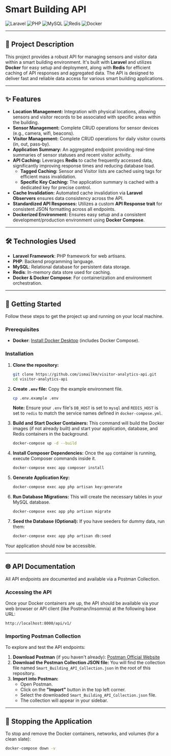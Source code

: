 # Smart Building API

![Laravel](https://img.shields.io/badge/Laravel-FF2D20?style=for-the-badge&logo=laravel&logoColor=white)
![PHP](https://img.shields.io/badge/PHP-777BB4?style=for-the-badge&logo=php&logoColor=white)
![MySQL](https://img.shields.io/badge/MySQL-005C84?style=for-the-badge&logo=mysql&logoColor=white)
![Redis](https://img.shields.io/badge/redis-%23DD0031.svg?style=for-the-badge&logo=redis&logoColor=white)
![Docker](https://img.shields.io/badge/Docker-2496ED?style=for-the-badge&logo=docker&logoColor=white)

---

## 📝 Project Description

This project provides a robust API for managing sensors and visitor data within a smart building environment. It's built with **Laravel** and utilizes **Docker** for easy setup and deployment, along with **Redis** for efficient caching of API responses and aggregated data. The API is designed to deliver fast and reliable data access for various smart building applications.

---

## ✨ Features

* **Location Management:** Integration with physical locations, allowing sensors and visitor records to be associated with specific areas within the building.
* **Sensor Management:** Complete CRUD operations for sensor devices (e.g., camera, wifi, beacons).
* **Visitor Management:** Complete CRUD operations for daily visitor counts (in, out, pass-by).
* **Application Summary:** An aggregated endpoint providing real-time summaries of sensor statuses and recent visitor activity.
* **API Caching:** Leverages **Redis** to cache frequently accessed data, significantly improving response times and reducing database load.
    * **Tagged Caching:** Sensor and Visitor lists are cached using tags for efficient mass invalidation.
    * **Specific Key Caching:** The application summary is cached with a dedicated key for precise control.
* **Cache Invalidation:** Automated cache invalidation via **Laravel Observers** ensures data consistency across the API.
* **Standardized API Responses:** Utilizes a custom **API Response trait** for consistent JSON formatting across all endpoints.
* **Dockerized Environment:** Ensures easy setup and a consistent development/production environment using **Docker Compose**.

---

## 🛠️ Technologies Used

* **Laravel Framework**: PHP framework for web artisans.
* **PHP**: Backend programming language.
* **MySQL**: Relational database for persistent data storage.
* **Redis**: In-memory data store used for caching.
* **Docker & Docker Compose**: For containerization and environment orchestration.

---

## 🚀 Getting Started

Follow these steps to get the project up and running on your local machine.

### Prerequisites

* **Docker**: [Install Docker Desktop](https://www.docker.com/products/docker-desktop) (includes Docker Compose).

### Installation

1.  **Clone the repository:**
    ```bash
    git clone https://github.com/ismailkm/visitor-analytics-api.git
    cd visitor-analytics-api
    ```

2.  **Create `.env` file:**
    Copy the example environment file.
    ```bash
    cp .env.example .env
    ```
    **Note:** Ensure your `.env` file's `DB_HOST` is set to `mysql` and `REDIS_HOST` is set to `redis` to match the service names defined in `docker-compose.yml`.

3.  **Build and Start Docker Containers:**
    This command will build the Docker images (if not already built) and start your application, database, and Redis containers in the background.
    ```bash
    docker-compose up -d --build
    ```

4.  **Install Composer Dependencies:**
    Once the `app` container is running, execute Composer commands inside it.
    ```bash
    docker-compose exec app composer install
    ```

5.  **Generate Application Key:**
    ```bash
    docker-compose exec app php artisan key:generate
    ```

6.  **Run Database Migrations:**
    This will create the necessary tables in your MySQL database.
    ```bash
    docker-compose exec app php artisan migrate
    ```

7.  **Seed the Database (Optional):**
    If you have seeders for dummy data, run them:
    ```bash
    docker-compose exec app php artisan db:seed
    ```

Your application should now be accessible.

---

## 🌐 API Documentation

All API endpoints are documented and available via a Postman Collection.

### Accessing the API

Once your Docker containers are up, the API should be available via your web browser or API client (like Postman/Insomnia) at the following base URL:

`http://localhost:8000/api/v1/`

### Importing Postman Collection

To explore and test the API endpoints:

1.  **Download Postman** (if you haven't already): [Postman Official Website](https://www.postman.com/downloads/)
2.  **Download the Postman Collection JSON file:**
    You will find the collection file named `Smart_Building_API_Collection.json` in the root of this repository.
3.  **Import into Postman:**
    * Open Postman.
    * Click on the **"Import"** button in the top left corner.
    * Select the downloaded `Smart_Building_API_Collection.json` file.
    * The collection will appear in your sidebar.

---

## 🛑 Stopping the Application

To stop and remove the Docker containers, networks, and volumes (for a clean slate):

```bash
docker-compose down -v
